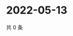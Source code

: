 # 2022-05-13

共 0 条

<!-- BEGIN WEIBO -->
<!-- 最后更新时间 Fri May 13 2022 21:44:54 GMT+0800 (China Standard Time) -->

<!-- END WEIBO -->
